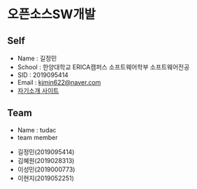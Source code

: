 # 오픈소스SW개발
## Self 
* Name : 길정민
* School : 한양대학교 ERICA캠퍼스 소프트웨어학부 소프트웨어전공
* SID : 2019095414
* Email : kjmin622@naver.com
* [자기소개 사이트](http://kjmin622.github.io/)
## Team
* Name : tudac
* team member
- 길정민(2019095414)
- 김혜원(2019028313)
- 이성민(2019000773)
- 이현지(2019052251)